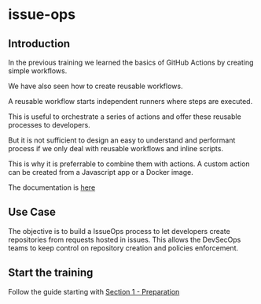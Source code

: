 # issue-ops

## Introduction
In the previous training we learned the basics of GitHub Actions by creating simple workflows. 

We have also seen how to create reusable workflows.

A reusable workflow starts independent runners where steps are executed.

This is useful to orchestrate a series of actions and offer these reusable processes to developers.

But it is not sufficient to design an easy to understand and performant process if we only deal with reusable workflows and inline scripts.

This is why it is preferrable to combine them with actions. A custom action can be created from a Javascript app or a Docker image.

The documentation is [here](https://docs.github.com/en/actions/creating-actions/about-custom-actions)

## Use Case
The objective is to build a IssueOps process to let developers create repositories from requests hosted in issues. This allows the DevSecOps teams to keep control on repository creation and policies enforcement.

## Start the training

Follow the guide starting with [Section 1 - Preparation](https://github.com/tdupoiron-org/issue-ops/blob/main/training/01-preparation.md)
